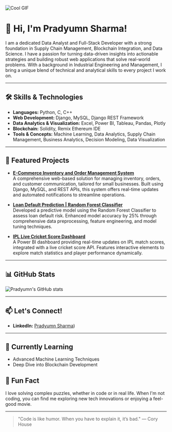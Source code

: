 ![Cool GIF](https://linktoyourgif.com/gifname.gif)


# 👋 Hi, I'm Pradyumn Sharma!

I am a dedicated Data Analyst and Full-Stack Developer with a strong foundation in Supply Chain Management, Blockchain Integration, and Data Science. I have a passion for turning data-driven insights into actionable strategies and building robust web applications that solve real-world problems. With a background in Industrial Engineering and Management, I bring a unique blend of technical and analytical skills to every project I work on.

---

## 🛠️ Skills & Technologies

- **Languages:** Python, C, C++
- **Web Development:** Django, MySQL, Django REST Framework
- **Data Analytics & Visualization:** Excel, Power BI, Tableau, Pandas, Plotly
- **Blockchain:** Solidity, Remix Ethereum IDE
- **Tools & Concepts:** Machine Learning, Data Analytics, Supply Chain Management, Business Analytics, Decision Modeling, Data Visualization

---

## 🚀 Featured Projects

- **[E-Commerce Inventory and Order Management System](#)**  
  A comprehensive web-based solution for managing inventory, orders, and customer communication, tailored for small businesses. Built using Django, MySQL, and REST APIs, this system offers real-time updates and automated notifications to streamline operations.

- **[Loan Default Prediction | Random Forest Classifier](#)**  
  Developed a predictive model using the Random Forest Classifier to assess loan default risk. Enhanced model accuracy by 25% through comprehensive data preprocessing, feature engineering, and model tuning techniques.

- **[IPL Live Cricket Score Dashboard](#)**  
  A Power BI dashboard providing real-time updates on IPL match scores, integrated with a live cricket score API. Features interactive elements to explore match statistics and player performance dynamically.

---

## 📊 GitHub Stats

![Pradyumn's GitHub stats](https://github-readme-stats.vercel.app/api?username=yourusername&show_icons=true&theme=radical)

---

## 📫 Let's Connect!

- **LinkedIn:** [Pradyumn Sharma](https://www.linkedin.com/in/pradyumns123))

---

## 🌱 Currently Learning

- Advanced Machine Learning Techniques
- Deep Dive into Blockchain Development

## 🎯 Fun Fact

I love solving complex puzzles, whether in code or in real life. When I'm not coding, you can find me exploring new tech innovations or enjoying a feel-good movie.

---

> "Code is like humor. When you have to explain it, it’s bad." — Cory House




  

